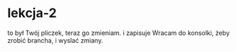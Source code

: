 # lekcja-2

to był Twój pliczek, teraz go zmieniam. i zapisuje Wracam do konsolki, żeby zrobić brancha, i wyslać
zmiany. 
